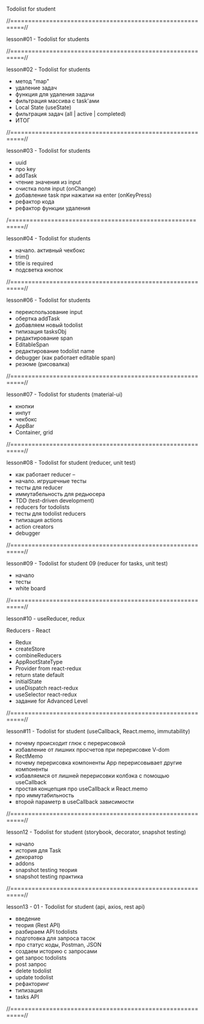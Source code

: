 Todolist for student

//==========================================================//

lesson#01 - Todolist for students


//==========================================================//

 lesson#02 - Todolist for students
 - метод "map"
 - удаление задач
 - функция для удаления задачи
 - фильтрация массива с task'ами
 - Local State (useState)
 - фильтрация задач (all | active | completed)
 - ИТОГ


//==========================================================//

lesson#03 - Todolist for students
 - uuid
 - про key
 - addTask
 - чтение значения из input
 - очистка поля input (onChange)
 - добавление task при нажатии на enter (onKeyPress)
 - рефактор кода
 - рефактор функции удаления


/==========================================================//

lesson#04 - Todolist for students
 - начало. активный чекбокс
 - trim()
 - title is required
 - подсветка кнопок


//==========================================================//

 lesson#06 - Todolist for students
 -  переиспользование input
 -  обертка addTask
 -  добавляем новый todolist
 -  типизация tasksObj
 -  редактирование span
 -  EditableSpan
 -  редактирование todolist name
 -  debugger (как работает editable span)
 -  резюме (рисовалка)


//==========================================================//

lesson#07 - Todolist for students (material-ui)
 - кнопки
 - инпут
 - чекбокс
 - AppBar
 - Container, grid


//==========================================================//

lesson#08 - Todolist for student (reducer, unit test)

- как работает reducer –
 - начало. игрушечные тесты
 - тесты для reducer
 - иммутабельность для редьюсера
 - TDD (test-driven development)
 - reducers for todolists
 - тесты для todolist reducers
 - типизация actions
 - action creators
 - debugger

//==========================================================//

lesson#09 - Todolist for student 09 (reducer for tasks, unit test)
 - начало
 - тесты
 - white board

//==========================================================//

lesson#10 - useReducer, redux

 Reducers - React
- Redux
- createStore
- combineReducers
- AppRootStateType
- Provider from react-redux
- return state default
- initialState
- useDispatch react-redux
- useSelector react-redux
- задание for Advanced Level  

//==========================================================//

lesson#11 - Todolist for student (useCallback, React.memo, immutability)
 - почему происходит глюк с перерисовкой
 - избавление от лишних просчетов при перерисовке V-dom
 - RectMemo
 - почему перерисовка компоненты App перерисовывает другие компоненты
 - избавляемся от лишней перерисовки колбэка с помощью useCallback
 - простая концепция про useCallback и React.memo
 - про иммутабильность
 - второй параметр в useCallback зависимости 

//==========================================================//

lesson12 - Todolist for student (storybook, decorator, snapshot testing)
 - начало
 - история для Task
 - декоратор
 - addons
 - snapshot testing теория
 - snapshot testing практика

//==========================================================//

lesson13 - 01 - Todolist for student (api, axios, rest api)
 - введение
 - теория (Rest API)
 - разбираем API todolists
 - подготовка для запроса тасок
 - про статус коды, Postman, JSON
 - создаем историю с запросами
 - get запрос todolists
 - post запрос
 - delete todolist
 - update todolist
 - рефакторинг
 - типизация
 - tasks API

//==========================================================//